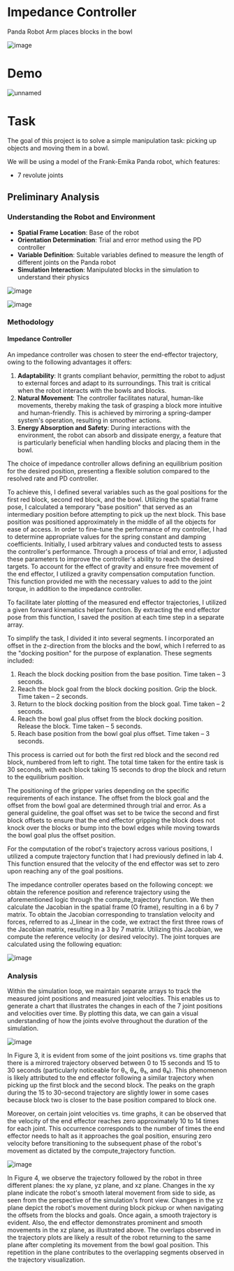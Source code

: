 # Impedance Controller

Panda Robot Arm places blocks in the bowl


![image](https://github.com/Gaurang-1402/manipulator_impedance_control/assets/71042887/8713cab5-41c8-4c3e-836a-2e41ce575ebe)

# Demo

![unnamed](https://github.com/Gaurang-1402/manipulator_impedance_control/assets/71042887/b9a97d8b-6a98-4d00-920a-3d113f3f6b03)


# Task 

The goal of this project is to solve a simple manipulation task: picking up objects and moving them in a bowl.

We will be using a model of the Frank-Emika Panda robot, which features:
- 7 revolute joints

## Preliminary Analysis

### Understanding the Robot and Environment
- **Spatial Frame Location**: Base of the robot
- **Orientation Determination**: Trial and error method using the PD controller
- **Variable Definition**: Suitable variables defined to measure the length of different joints on the Panda robot
- **Simulation Interaction**: Manipulated blocks in the simulation to understand their physics

![image](https://github.com/Gaurang-1402/manipulator_impedance_control/assets/71042887/9ecc4b7b-8e91-42b5-a4fb-6b412cc675e1)

![image](https://github.com/Gaurang-1402/manipulator_impedance_control/assets/71042887/7a0406a7-5f2c-4f77-a9e6-902f6b291fed)


### Methodology

#### Impedance Controller

An impedance controller was chosen to steer the end-effector trajectory, owing to the following advantages it offers:

1. **Adaptability**: It grants compliant behavior, permitting the robot to adjust to external forces and adapt to its surroundings. This trait is critical when the robot interacts with the bowls and blocks.
2. **Natural Movement**: The controller facilitates natural, human-like movements, thereby making the task of grasping a block more intuitive and human-friendly. This is achieved by mirroring a spring-damper system's operation, resulting in smoother actions.
3. **Energy Absorption and Safety**: During interactions with the environment, the robot can absorb and dissipate energy, a feature that is particularly beneficial when handling blocks and placing them in the bowl.

The choice of impedance controller allows defining an equilibrium position for the desired position, presenting a flexible solution compared to the resolved rate and PD controller.

To achieve this, I defined several variables such as the goal positions for the first red block, second red block, and the bowl. Utilizing the spatial frame pose, I calculated a temporary "base position" that served as an intermediary position before attempting to pick up the next block. This base position was positioned approximately in the middle of all the objects for ease of access.
In order to fine-tune the performance of my controller, I had to determine appropriate values for the spring constant and damping coefficients. Initially, I used arbitrary values and conducted tests to assess the controller's performance. Through a process of trial and error, I adjusted these parameters to improve the controller's ability to reach the desired targets.
To account for the effect of gravity and ensure free movement of the end effector, I utilized a gravity compensation computation function. This function provided me with the necessary values to add to the joint torque, in addition to the impedance controller.

To facilitate later plotting of the measured end effector trajectories, I utilized a given forward kinematics helper function. By extracting the end effector pose from this function, I saved the position at each time step in a separate array.

To simplify the task, I divided it into several segments. I incorporated an offset in the z-direction from the blocks and the bowl, which I referred to as the "docking position" for the purpose of explanation. These segments included:

1) Reach the block docking position from the base position. Time taken – 3 seconds.
2) Reach the block goal from the block docking position. Grip the block. Time taken – 2 seconds.
3) Return to the block docking position from the block goal. Time taken – 2 seconds.
4) Reach the bowl goal plus offset from the block docking position. Release the block. Time taken – 5 seconds.
5) Reach base position from the bowl goal plus offset. Time taken – 3 seconds.
   
This process is carried out for both the first red block and the second red block, numbered from left to right. The total time taken for the entire task is 30 seconds, with each block taking 15 seconds to drop the block and return to the equilibrium position.

The positioning of the gripper varies depending on the specific requirements of each instance. The offset from the block goal and the offset from the bowl goal are determined through trial and error. As a general guideline, the goal offset was set to be twice the second and first block offsets to ensure that the end effector gripping the block does not knock over the blocks or bump into the bowl edges while moving towards the bowl goal plus the offset position.

For the computation of the robot's trajectory across various positions, I utilized a compute trajectory function that I had previously defined in lab 4. This function ensured that the velocity of the end effector was set to zero upon reaching any of the goal positions.

The impedance controller operates based on the following concept: we obtain the reference position and reference trajectory using the aforementioned logic through the compute_trajectory function. We then
calculate the Jacobian in the spatial frame (O frame), resulting in a 6 by 7 matrix. To obtain the Jacobian corresponding to translation velocity and forces, referred to as J_linear in the code, we extract the first three rows of the Jacobian matrix, resulting in a 3 by 7 matrix. Utilizing this Jacobian, we compute the reference
velocity (or desired velocity). The joint torques are calculated using the following equation:

![image](https://github.com/Gaurang-1402/manipulator_impedance_control/assets/71042887/69f65296-b56f-470b-924d-3e6df20adf68)

### Analysis

Within the simulation loop, we maintain separate arrays to track the measured joint positions and measured joint velocities. This enables us to generate a chart that illustrates the changes in each of the 7 joint positions and velocities over time. By plotting this data, we can gain a visual understanding of how the joints evolve
throughout the duration of the simulation.

![image](https://github.com/Gaurang-1402/manipulator_impedance_control/assets/71042887/f4f167cb-328b-4710-80c9-085cd2ec88a9)

In Figure 3, it is evident from some of the joint positions vs. time graphs that there is a mirrored trajectory observed between 0 to 15 seconds and 15 to 30 seconds (particularly noticeable for θ₁, θ₄, θ₅, and θ₆). This phenomenon is likely attributed to the end effector following a similar trajectory when picking up the first block and the second block. The peaks on the graph during the 15 to 30-second trajectory are slightly lower in some cases because block two is closer to the base position compared to block one.

Moreover, on certain joint velocities vs. time graphs, it can be observed that the velocity of the end effector reaches zero approximately 10 to 14 times for each joint. This occurrence corresponds to the number of times the end effector needs to halt as it approaches the goal position, ensuring zero velocity before transitioning to
the subsequent phase of the robot's movement as dictated by the compute_trajectory function.

![image](https://github.com/Gaurang-1402/manipulator_impedance_control/assets/71042887/cbde32a8-4248-4f2a-b583-38082c9c8d1f)


In Figure 4, we observe the trajectory followed by the robot in three different planes: the xy plane, yz plane, and xz plane. Changes in the xy plane indicate the robot's smooth lateral movement from side to side, as seen from the perspective of the simulation's front view. Changes in the yz plane depict the robot's movement during block pickup or when navigating the offsets from the blocks and goals. Once again, a smooth trajectory is evident. Also, the end effector demonstrates prominent and smooth movements in the xz plane, as illustrated above.
The overlaps observed in the trajectory plots are likely a result of the robot returning to the same plane after completing its movement from the bowl goal position. This repetition in the plane contributes to the
overlapping segments observed in the trajectory visualization.

